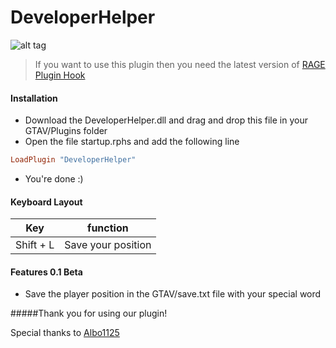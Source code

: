 # DeveloperHelper
![alt tag](https://img4.picload.org/image/pgodlgg/unbenannt-2.png)

 > If you want to use this plugin then you need the latest version of [RAGE Plugin Hook](http://ragepluginhook.net/Downloads.aspx)
 
#### Installation
 
* Download the DeveloperHelper.dll and drag and drop this file in your GTAV/Plugins folder
* Open the file startup.rphs and add the following line

```ruby
LoadPlugin "DeveloperHelper"
```

* You're done :)

#### Keyboard Layout

| Key        | function           |
| ------------- |:-------------:| 
| Shift + L      | Save your position | 

#### Features 0.1 Beta
* Save the player position in the GTAV/save.txt file with your special word 



#####Thank you for using our plugin!

Special thanks to
[Albo1125](http://www.lcpdfr.com/profile/223301-albo1125/)
